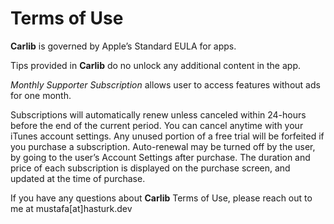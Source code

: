 # Terms of Use

**Carlib** is governed by Apple’s Standard EULA for apps.

Tips provided in **Carlib** do no unlock any additional content in the app.

*Monthly Supporter Subscription* allows user to access features without ads for one month.

Subscriptions will automatically renew unless canceled within 24-hours before the end of the current period. You can cancel anytime with your iTunes account settings. Any unused portion of a free trial will be forfeited if you purchase a subscription. Auto-renewal may be turned off by the user, by going to the user’s Account Settings after purchase. The duration and price of each subscription is displayed on the purchase screen, and updated at the time of purchase.

If you have any questions about **Carlib** Terms of Use, please reach out to me at mustafa[at]hasturk.dev